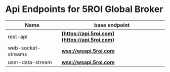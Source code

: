 # Api Endpoints for 5ROI Global Broker

Name | base endpoint
------------ | ------------
rest-api | **[https://api.5roi.com](https://api.5roi.com)**
web-socket-streams | **[wss://wsapi.5roi.com](wss://wsapi.5roi.com)**
user-data-stream | **[wss://wsapi.5roi.com](wss://wsapi.5roi.com)**
